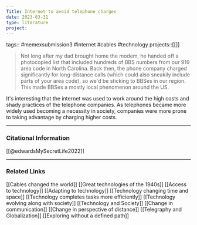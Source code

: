 ```yaml
---
Title: Internet to avoid telephone charges
date: 2023-03-31
type: literature
project:
---
```

tags:: #memexsubmission3 #internet #cables #technology 
projects::[[]]

> Not long after my dad brought home the modem, he handed off a photocopied list that included hundreds of BBS numbers from our 919 area code in North Carolina. Back then, the phone company charged significantly for long-distance calls (which could also sneakily include parts of your area code), so we'd be sticking to BBSes in our region. This made BBSes a mostly local phenomenon around the US.

It's interesting that the internet was used to work around the high costs and shady practices of the telephone companies. As telephones became more widely used becoming a necessity in society, companies were more prone to taking advantage by charging higher costs.

---
### Citational Information

[[@edwardsMySecretLife2022]]

---

### Related Links

[[Cables changed the world]]
[[Great technologies of the 1940s]]
[[Access to technology]]
[[Adapting to technology]]
[[Technology changing time and space]]
[[Technology completes tasks more efficiently]]
[[Technology evolving along with society]]
[[Technology and Society]]
[[Change in communication]]
[[Change in perspective of distance]]
[[Telegraphy and Globalization]]
[[Exploring without a defined path]]